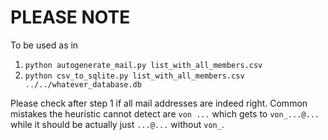 # PLEASE NOTE

To be used as in

1. `python autogenerate_mail.py list_with_all_members.csv`
2. `python csv_to_sqlite.py list_with_all_members.csv ../../whatever_database.db`

Please check after step 1 if all mail addresses are indeed right. Common
mistakes the heuristic cannot detect are `von ...` which gets to `von_...@...`
while it should be actually just `...@...` without `von_`.
